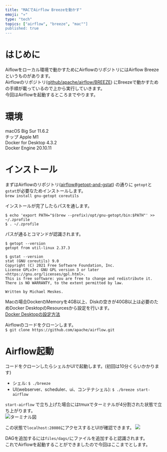 ```yaml
---
title: "MACでAirflow Breezeを動かす"
emoji: "✈️"
type: "tech"
topics: ["airflow", "breeze", "mac""]
published: true
---
```


# はじめに
Aiflowをローカル環境で動かすためにAirflowのリポジトリにはAirflow Breezeというものがあります。  
Airflowのリポジトリ([github/apache/airflow/BREEZE](https://github.com/apache/airflow/blob/main/BREEZE.rst)) にBreezeで動かすための手順が載っているので上から実行していきます。  
今回はAirflowを起動するところまでやります。

# 環境
macOS Big Sur 11.6.2  
チップ Apple M1  
Docker for Desktop 4.3.2  
Docker Engine 20.10.11  

# インストール
まずはAirflowのリポジトリ([airflow#getopt-and-gstat](https://github.com/apache/airflow/blob/main/BREEZE.rst#getopt-and-gstat)) の通りに
`getopt`と`gstat`が必要なためインストールします。  
`brew install gnu-getopt coreutils`

インストールが完了したらパスを通します。  
```
$ echo 'export PATH="$(brew --prefix)/opt/gnu-getopt/bin:$PATH"' >> ~/.zprofile
$ . ~/.zprofile
```

パスが通るとコマンドが認識されます。
```
$ getopt --version
getopt from util-linux 2.37.3

$ gstat --version
stat (GNU coreutils) 9.0
Copyright (C) 2021 Free Software Foundation, Inc.
License GPLv3+: GNU GPL version 3 or later <https://gnu.org/licenses/gpl.html>.
This is free software: you are free to change and redistribute it.
There is NO WARRANTY, to the extent permitted by law.

Written by Michael Meskes.
```

Macの場合DockerのMemoryを4GB以上、Diskの空きが40GB以上は必要のためDocker DesktopのResourcesから設定を行います。  
[Docker Desktopの設定方法](https://docs.docker.com/v17.12/docker-for-mac/#advanced-tab)

Airflowのコードをクローンします。  
`$ git clone https://github.com/apache/airflow.git`

# Airflow起動
コードをクローンしたらシェルかUIで起動します。(初回は10分くらいかかります)  
- シェル: `$ ./breeze`
- UI(webserver、scheduler、ui、コンテナシェル): `$ ./breeze start-airflow`  

`start-airflow` で立ち上げた場合にはtmuxでターミナルが4分割された状態で立ち上がります。  
![ターミナル図](https://storage.googleapis.com/zenn-user-upload/a64f866d08ea-20220129.png)

この状態で`localhost:28080`にアクセスするとUIが確認できます。
![](https://storage.googleapis.com/zenn-user-upload/3477b7692b9b-20220129.png)

DAGを追加するには`files/dags/`にファイルを追加すると認識されます。  
これでAirflowを起動することができましたので今回はここまでとします。
